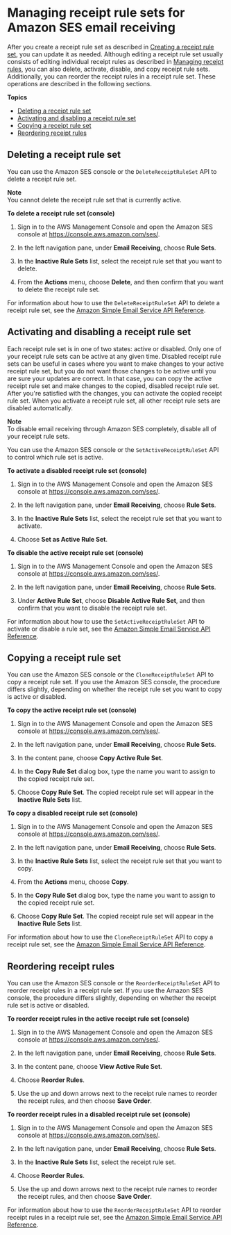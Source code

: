 # Managing receipt rule sets for Amazon SES email receiving<a name="receiving-email-managing-receipt-rule-sets"></a>

After you create a receipt rule set as described in [Creating a receipt rule set](receiving-email-receipt-rule-set.md), you can update it as needed\. Although editing a receipt rule set usually consists of editing individual receipt rules as described in [Managing receipt rules](receiving-email-managing-receipt-rules.md), you can also delete, activate, disable, and copy receipt rule sets\. Additionally, you can reorder the receipt rules in a receipt rule set\. These operations are described in the following sections\. 

**Topics**
+ [Deleting a receipt rule set](#receiving-email-managing-receipt-rule-sets-delete)
+ [Activating and disabling a receipt rule set](#receiving-email-managing-receipt-rule-sets-enable-disable)
+ [Copying a receipt rule set](#receiving-email-managing-receipt-rule-sets-copy)
+ [Reordering receipt rules](#receiving-email-managing-receipt-rule-sets-reorder)

## Deleting a receipt rule set<a name="receiving-email-managing-receipt-rule-sets-delete"></a>

You can use the Amazon SES console or the `DeleteReceiptRuleSet` API to delete a receipt rule set\.

**Note**  
You cannot delete the receipt rule set that is currently active\.

**To delete a receipt rule set \(console\)**

1. Sign in to the AWS Management Console and open the Amazon SES console at [https://console\.aws\.amazon\.com/ses/](https://console.aws.amazon.com/ses/)\.

1. In the left navigation pane, under **Email Receiving**, choose **Rule Sets**\.

1. In the **Inactive Rule Sets** list, select the receipt rule set that you want to delete\.

1. From the **Actions** menu, choose **Delete**, and then confirm that you want to delete the receipt rule set\.

For information about how to use the `DeleteReceiptRuleSet` API to delete a receipt rule set, see the [Amazon Simple Email Service API Reference](https://docs.aws.amazon.com/ses/latest/APIReference/API_DeleteReceiptRuleSet.html)\.

## Activating and disabling a receipt rule set<a name="receiving-email-managing-receipt-rule-sets-enable-disable"></a>

Each receipt rule set is in one of two states: active or disabled\. Only one of your receipt rule sets can be active at any given time\. Disabled receipt rule sets can be useful in cases where you want to make changes to your active receipt rule set, but you do not want those changes to be active until you are sure your updates are correct\. In that case, you can copy the active receipt rule set and make changes to the copied, disabled receipt rule set\. After you're satisfied with the changes, you can activate the copied receipt rule set\. When you activate a receipt rule set, all other receipt rule sets are disabled automatically\.

**Note**  
To disable email receiving through Amazon SES completely, disable all of your receipt rule sets\.

You can use the Amazon SES console or the `SetActiveReceiptRuleSet` API to control which rule set is active\.

**To activate a disabled receipt rule set \(console\)**

1. Sign in to the AWS Management Console and open the Amazon SES console at [https://console\.aws\.amazon\.com/ses/](https://console.aws.amazon.com/ses/)\.

1. In the left navigation pane, under **Email Receiving**, choose **Rule Sets**\.

1. In the **Inactive Rule Sets** list, select the receipt rule set that you want to activate\.

1. Choose **Set as Active Rule Set**\.

**To disable the active receipt rule set \(console\)**

1. Sign in to the AWS Management Console and open the Amazon SES console at [https://console\.aws\.amazon\.com/ses/](https://console.aws.amazon.com/ses/)\.

1. In the left navigation pane, under **Email Receiving**, choose **Rule Sets**\.

1. Under **Active Rule Set**, choose **Disable Active Rule Set**, and then confirm that you want to disable the receipt rule set\.

For information about how to use the `SetActiveReceiptRuleSet` API to activate or disable a rule set, see the [Amazon Simple Email Service API Reference](https://docs.aws.amazon.com/ses/latest/APIReference/API_SetActiveReceiptRuleSet.html)\. 

## Copying a receipt rule set<a name="receiving-email-managing-receipt-rule-sets-copy"></a>

You can use the Amazon SES console or the `CloneReceiptRuleSet` API to copy a receipt rule set\. If you use the Amazon SES console, the procedure differs slightly, depending on whether the receipt rule set you want to copy is active or disabled\.

**To copy the active receipt rule set \(console\)**

1. Sign in to the AWS Management Console and open the Amazon SES console at [https://console\.aws\.amazon\.com/ses/](https://console.aws.amazon.com/ses/)\.

1. In the left navigation pane, under **Email Receiving**, choose **Rule Sets**\.

1. In the content pane, choose **Copy Active Rule Set**\.

1. In the **Copy Rule Set** dialog box, type the name you want to assign to the copied receipt rule set\.

1. Choose **Copy Rule Set**\. The copied receipt rule set will appear in the **Inactive Rule Sets** list\.

**To copy a disabled receipt rule set \(console\)**

1. Sign in to the AWS Management Console and open the Amazon SES console at [https://console\.aws\.amazon\.com/ses/](https://console.aws.amazon.com/ses/)\.

1. In the left navigation pane, under **Email Receiving**, choose **Rule Sets**\.

1. In the **Inactive Rule Sets** list, select the receipt rule set that you want to copy\.

1. From the **Actions** menu, choose **Copy**\.

1. In the **Copy Rule Set** dialog box, type the name you want to assign to the copied receipt rule set\.

1. Choose **Copy Rule Set**\. The copied receipt rule set will appear in the **Inactive Rule Sets** list\.

For information about how to use the `CloneReceiptRuleSet` API to copy a receipt rule set, see the [Amazon Simple Email Service API Reference](https://docs.aws.amazon.com/ses/latest/APIReference/API_CloneReceiptRuleSet.html)\.

## Reordering receipt rules<a name="receiving-email-managing-receipt-rule-sets-reorder"></a>

You can use the Amazon SES console or the `ReorderReceiptRuleSet` API to reorder receipt rules in a receipt rule set\. If you use the Amazon SES console, the procedure differs slightly, depending on whether the receipt rule set is active or disabled\.

**To reorder receipt rules in the active receipt rule set \(console\)**

1. Sign in to the AWS Management Console and open the Amazon SES console at [https://console\.aws\.amazon\.com/ses/](https://console.aws.amazon.com/ses/)\.

1. In the left navigation pane, under **Email Receiving**, choose **Rule Sets**\.

1. In the content pane, choose **View Active Rule Set**\.

1. Choose **Reorder Rules**\.

1. Use the up and down arrows next to the receipt rule names to reorder the receipt rules, and then choose **Save Order**\.

**To reorder receipt rules in a disabled receipt rule set \(console\)**

1. Sign in to the AWS Management Console and open the Amazon SES console at [https://console\.aws\.amazon\.com/ses/](https://console.aws.amazon.com/ses/)\.

1. In the left navigation pane, under **Email Receiving**, choose **Rule Sets**\.

1. In the **Inactive Rule Sets** list, select the receipt rule set\.

1. Choose **Reorder Rules**\.

1. Use the up and down arrows next to the receipt rule names to reorder the receipt rules, and then choose **Save Order**\.

For information about how to use the `ReorderReceiptRuleSet` API to reorder receipt rules in a receipt rule set, see the [Amazon Simple Email Service API Reference](https://docs.aws.amazon.com/ses/latest/APIReference/API_ReorderReceiptRuleSet.html)\.
